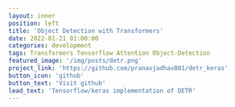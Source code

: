 ```yaml
---
layout: inner
position: left
title: 'Object Detection with Transformers'
date: 2022-01-21 01:00:00
categories: development
tags: Transformers Tensorflow Attention Object-Detection 
featured_image: '/img/posts/detr.png'
project_link: 'https://github.com/pranavjadhav001/detr_keras'
button_icon: 'github'
button_text: 'Visit github'
lead_text: 'Tensorflow/keras implementation of DETR'
---
```

